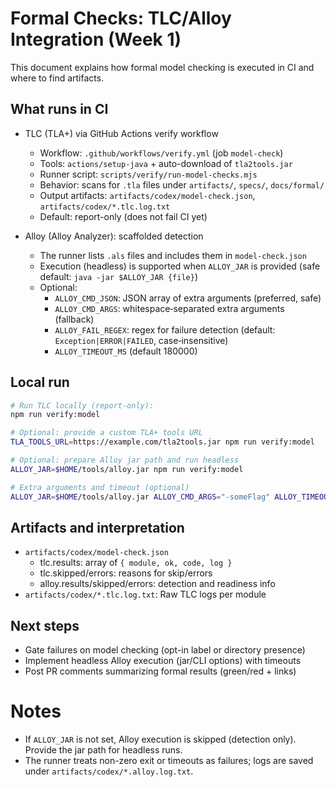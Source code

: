 # Formal Checks: TLC/Alloy Integration (Week 1)

This document explains how formal model checking is executed in CI and where to find artifacts.

## What runs in CI

- TLC (TLA+) via GitHub Actions verify workflow
  - Workflow: `.github/workflows/verify.yml` (job `model-check`)
  - Tools: `actions/setup-java` + auto-download of `tla2tools.jar`
  - Runner script: `scripts/verify/run-model-checks.mjs`
  - Behavior: scans for `.tla` files under `artifacts/`, `specs/`, `docs/formal/`
  - Output artifacts: `artifacts/codex/model-check.json`, `artifacts/codex/*.tlc.log.txt`
  - Default: report-only (does not fail CI yet)

- Alloy (Alloy Analyzer): scaffolded detection
  - The runner lists `.als` files and includes them in `model-check.json`
  - Execution (headless) is supported when `ALLOY_JAR` is provided (safe default: `java -jar $ALLOY_JAR {file}`)
  - Optional:
    - `ALLOY_CMD_JSON`: JSON array of extra arguments (preferred, safe)
    - `ALLOY_CMD_ARGS`: whitespace‑separated extra arguments (fallback)
    - `ALLOY_FAIL_REGEX`: regex for failure detection (default: `Exception|ERROR|FAILED`, case‑insensitive)
    - `ALLOY_TIMEOUT_MS` (default 180000)

## Local run

```bash
# Run TLC locally (report-only):
npm run verify:model

# Optional: provide a custom TLA+ tools URL
TLA_TOOLS_URL=https://example.com/tla2tools.jar npm run verify:model

# Optional: prepare Alloy jar path and run headless
ALLOY_JAR=$HOME/tools/alloy.jar npm run verify:model

# Extra arguments and timeout (optional)
ALLOY_JAR=$HOME/tools/alloy.jar ALLOY_CMD_ARGS="-someFlag" ALLOY_TIMEOUT_MS=180000 npm run verify:model
```

## Artifacts and interpretation

- `artifacts/codex/model-check.json`
  - tlc.results: array of `{ module, ok, code, log }`
  - tlc.skipped/errors: reasons for skip/errors
  - alloy.results/skipped/errors: detection and readiness info
- `artifacts/codex/*.tlc.log.txt`: Raw TLC logs per module

## Next steps

- Gate failures on model checking (opt-in label or directory presence)
- Implement headless Alloy execution (jar/CLI options) with timeouts
- Post PR comments summarizing formal results (green/red + links)
# Notes

- If `ALLOY_JAR` is not set, Alloy execution is skipped (detection only). Provide the jar path for headless runs.
- The runner treats non-zero exit or timeouts as failures; logs are saved under `artifacts/codex/*.alloy.log.txt`.
